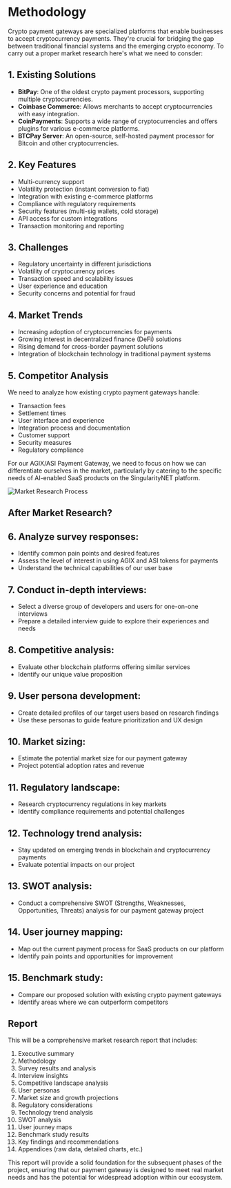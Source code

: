 # Methodology

Crypto payment gateways are specialized platforms that enable businesses to accept cryptocurrency payments. They're crucial for bridging the gap between traditional financial systems and the emerging crypto economy. To carry out a proper market research here's what we need to consder:

## 1. Existing Solutions

- **BitPay**: One of the oldest crypto payment processors, supporting multiple cryptocurrencies.
- **Coinbase Commerce**: Allows merchants to accept cryptocurrencies with easy integration.
- **CoinPayments**: Supports a wide range of cryptocurrencies and offers plugins for various e-commerce platforms.
- **BTCPay Server**: An open-source, self-hosted payment processor for Bitcoin and other cryptocurrencies.

## 2. Key Features

- Multi-currency support
- Volatility protection (instant conversion to fiat)
- Integration with existing e-commerce platforms
- Compliance with regulatory requirements
- Security features (multi-sig wallets, cold storage)
- API access for custom integrations
- Transaction monitoring and reporting

## 3. Challenges

- Regulatory uncertainty in different jurisdictions
- Volatility of cryptocurrency prices
- Transaction speed and scalability issues
- User experience and education
- Security concerns and potential for fraud

## 4. Market Trends

- Increasing adoption of cryptocurrencies for payments
- Growing interest in decentralized finance (DeFi) solutions
- Rising demand for cross-border payment solutions
- Integration of blockchain technology in traditional payment systems

## 5. Competitor Analysis

We need to analyze how existing crypto payment gateways handle:

- Transaction fees
- Settlement times
- User interface and experience
- Integration process and documentation
- Customer support
- Security measures
- Regulatory compliance

For our AGIX/ASI Payment Gateway, we need to focus on how we can differentiate ourselves in the market, particularly by catering to the specific needs of AI-enabled SaaS products on the SingularityNET platform.

![Market Research Process](index_images/market-research-process.svg)

## After Market Research?

## 6. Analyze survey responses:
- Identify common pain points and desired features
- Assess the level of interest in using AGIX and ASI tokens for payments
- Understand the technical capabilities of our user base

## 7. Conduct in-depth interviews:
- Select a diverse group of developers and users for one-on-one interviews
- Prepare a detailed interview guide to explore their experiences and needs

## 8. Competitive analysis:
- Evaluate other blockchain platforms offering similar services
- Identify our unique value proposition

## 9. User persona development:
- Create detailed profiles of our target users based on research findings
- Use these personas to guide feature prioritization and UX design

## 10. Market sizing:
- Estimate the potential market size for our payment gateway
- Project potential adoption rates and revenue

## 11. Regulatory landscape:
- Research cryptocurrency regulations in key markets
- Identify compliance requirements and potential challenges

## 12. Technology trend analysis:
- Stay updated on emerging trends in blockchain and cryptocurrency payments
- Evaluate potential impacts on our project

## 13. SWOT analysis:
- Conduct a comprehensive SWOT (Strengths, Weaknesses, Opportunities, Threats) analysis for our payment gateway project

## 14. User journey mapping:
- Map out the current payment process for SaaS products on our platform
- Identify pain points and opportunities for improvement

## 15. Benchmark study:
- Compare our proposed solution with existing crypto payment gateways
- Identify areas where we can outperform competitors

## Report

This will be a comprehensive market research report that includes:

1. Executive summary
2. Methodology
3. Survey results and analysis
4. Interview insights
5. Competitive landscape analysis
6. User personas
7. Market size and growth projections
8. Regulatory considerations
9. Technology trend analysis
10. SWOT analysis
11. User journey maps
12. Benchmark study results
13. Key findings and recommendations
14. Appendices (raw data, detailed charts, etc.)

This report will provide a solid foundation for the subsequent phases of the project, ensuring that our payment gateway is designed to meet real market needs and has the potential for widespread adoption within our ecosystem.
